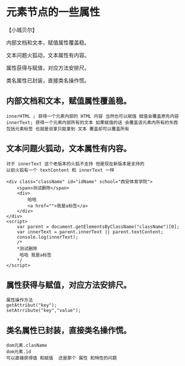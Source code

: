 # 元素节点的一些属性
【小城贝尔】

内部文档和文本，赋值属性覆盖稳。

文本问题火狐动，文本属性有内容。

属性获得与赋值，对应方法安排尺。

类名属性已封装，直接类名操作慌。

## 内部文档和文本，赋值属性覆盖稳。
    innerHTML ; 获得一个元素内部的 HTML 内容 当然也可以赋值 赋值会覆盖原先内容
    innerText; 获得一个元素内部所有的文本 如果赋值的话 会覆盖该元素内所有的东西
    包括元素标签 也就是说拿只能拿到 文本 覆盖却可以覆盖所有 
## 文本问题火狐动，文本属性有内容。
    对于 innerText 这个老版本的火狐不支持 但是现在新版本是支持的
    以前火狐有一个 textContent 和 innerText 一样

    <div class="className" id="idName" school="西安体育学院">
        <span>测试删除</span>
        <div>
            哈哈
            <a href="">我是a标签</a>
        </div>
    </div>
    <script>
        var parent = document.getElementsByClassName("className")[0];
        var innerText = parent.innerText || parent.textContent;
        console.log(innerText);
        /*
        *测试删除
         哈哈 我是a标签
        */
    </script>
## 属性获得与赋值，对应方法安排尺。
    属性操作方法
    getAttribut("key");
    setAtrribute("key","value");
## 类名属性已封装，直接类名操作慌。
    dom元素.clasName
    dom元素.id 
    可以直接获得值 和赋值  还是那个 属性 和特性的问题 